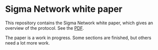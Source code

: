 # Sigma Network white paper

This repository contains the Sigma Network white paper, which gives an overview of the protocol. See the [PDF](sigma-network.pdf).

The paper is a work in progress. Some sections are finished, but others need a lot more work.
